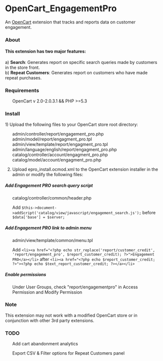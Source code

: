 # OpenCart_EngagementPro
An <a href="http://opencart.com/" target="_blank">OpenCart</a> extension that tracks and reports data on customer engagement. 

<h3>About</h3>
<h4>This extension has two major features:</h4>
a) <strong>Search</strong>: Generates report on specific search queries made by customers in the store front.
<br>
b) <strong>Repeat Customers</strong>: Generates report on customers who have made repeat purchases.

<h3>Requirements</h3>
<ul>OpenCart v 2.0-2.0.3.1 && PHP >=5.3</ul>

<h3>Install</h3>
1) Upload the following files to your OpenCart store root directory:

<ul>admin/controller/report/engagement_pro.php
admin/model/report/engagment_pro.tpl
admin/view/template/report/engagment_pro.tpl
admin/language/english/report/engagment_pro.php
catalog/controller/account/engagment_pro.php
catalog/model/account/engagment_pro.php</ul>

2) Upload epro_install.ocmod.xml to the OpenCart extension installer in the admin or modify the following files:

<h5>Add Engagement PRO search query script</h5>

<ul>catalog/controller/common/header.php</ul>

<ul>Add  <code>$this->document->addScript('catalog/view/javascript/engagement_search.js');</code> before <code>$data['base'] = $server;</code></ul>

<h5>Add Engagement PRO link to admin menu</h5>

<ul>admin/view/template/common/menu.tpl</ul>

<ul>Add  <code>&#x3C;li&#x3E;&#x3C;a href=&#x22;&#x3C;?php echo str_replace(&#x27;report/customer_credit&#x27;, &#x27;report/engagement_pro&#x27;, $report_customer_credit); ?&#x3E;&#x22;&#x3E;Engagement PRO&#x3C;/a&#x3E;&#x3C;/li&#x3E;</code> after <code>&#x3C;li&#x3E;&#x3C;a href=&#x22;&#x3C;?php echo $report_customer_credit; ?&#x3E;&#x22;&#x3E;&#x3C;?php echo $text_report_customer_credit; ?&#x3E;&#x3C;/a&#x3E;&#x3C;/li&#x3E;</code></ul>

<h5>Enable permissions</h5>

<ul>Under User Groups, check "report/engagementpro" in Access Permission and Modify Permission</ul>

<h3>Note</h3>
This extension may not work with a modified OpenCart store or in conjunction with other 3rd party extensions. 

<h3>TODO</h3>
<ul>Add cart abandonment analytics</ul>
<ul>Export CSV & Filter options for Repeat Customers panel</ul>
